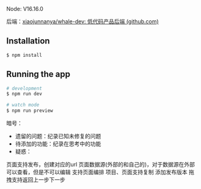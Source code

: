 Node: V16.16.0

后端：[xiaojunnanya/whale-dev: 低代码产品后端 (github.com)](https://github.com/xiaojunnanya/whale-dev)

## Installation

```bash
$ npm install
```

## Running the app

```bash
# development
$ npm run dev

# watch mode
$ npm run preview
```
暗号：
- 遗留的问题：纪录已知未修复的问题
- 待添加的功能：纪录在思考中的功能
- 疑惑：

页面支持发布，创建对应的url
页面数据源(外部的和自己的)，对于数据源在外部可以查看，但是不可以编辑
支持页面编排
项目、页面支持复制
添加发布版本
拖拽支持返回上一步下一步